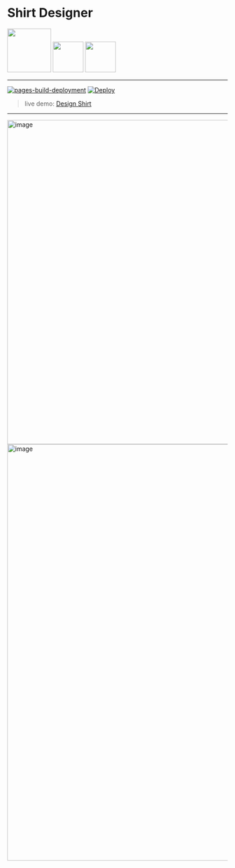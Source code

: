 # Shirt Designer
<p float="left">
<img width="100" src="https://user-images.githubusercontent.com/86908741/229626565-df972ffd-d3c8-48e0-9233-fb168861d3c2.png">
<img width="70" height="70" src="https://user-images.githubusercontent.com/86908741/229626938-93843996-2a75-4eda-aec6-e652ec2027dd.png">
<img width="70" height="70" src="https://user-images.githubusercontent.com/86908741/229627054-d4e436c9-d594-4d64-89a9-abb294b198b3.png">
</p>

----

[![pages-build-deployment](https://github.com/sumanth-botlagunta/meta-3d-shirt-design/actions/workflows/pages/pages-build-deployment/badge.svg)](https://github.com/sumanth-botlagunta/meta-3d-shirt-design/actions/workflows/pages/pages-build-deployment)
[![Deploy](https://github.com/sumanth-botlagunta/meta-3d-shirt-design/actions/workflows/deploy.yml/badge.svg)](https://github.com/sumanth-botlagunta/meta-3d-shirt-design/actions/workflows/deploy.yml)
> live demo: [Design Shirt](https://sumanth-botlagunta.github.io/meta-3d-shirt-design/)
----

<img width="741" alt="image" src="https://user-images.githubusercontent.com/86908741/229624130-7365ea66-3043-4a0d-858e-e0b5213f467f.png">
<img width="952" alt="image" src="https://user-images.githubusercontent.com/86908741/229625324-475b84cc-9a23-44e7-ab80-6f5d5f35033d.png">

